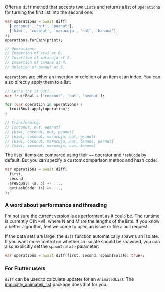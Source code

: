 Offers a `diff` method that accepts two `List`s and returns a list of
`Operation`s for turning the first list into the second one:

```dart
var operations = await diff(
  ['coconut', 'nut', 'peanut'],
  ['kiwi', 'coconut', 'maracuja', 'nut', 'banana'],
);
operations.forEach(print);

// Operations:
// Insertion of kiwi at 0.
// Insertion of maracuja at 2.
// Insertion of banana at 4.
// Deletion of peanut at 5.
```

`Operation`s are either an insertion or deletion of an item at an index. You
can also directly apply them to a list:

```dart
// Let's try it out!
var fruitBowl = ['coconut', 'nut', 'peanut'];

for (var operation in operations) {
  fruitBowl.apply(operation);
}

// Transforming:
// [coconut, nut, peanut]
// [kiwi, coconut, nut, peanut]
// [kiwi, coconut, maracuja, nut, peanut]
// [kiwi, coconut, maracuja, nut, banana, peanut]
// [kiwi, coconut, maracuja, nut, banana]
```

The lists' items are compared using their `==` operator and `hashCode` by default.
But you can specify a custom comparison method and hash code:

```dart
var operations = await diff(
  first,
  second,
  areEqual: (a, b) => ...,
  getHashCode: (a) => ...,
);
```

### A word about performance and threading

I'm not sure the current version is as performant as it could be.
The runtime is currently O(N*M), where N and M are the lengths of the lists.
If you know a better algorithm, feel welcome to open an issue or file a pull request.

If the data sets are large, the `diff` function automatically spawns an
isolate. If you want more control on whether an isolate should be
spawned, you can also explicitly set the `spawnIsolate` parameter:

```dart
var operations = await diff(first, second, spawnIsolate: true);
```

### For Flutter users

`diff` can be used to calculate updates for an `AnimatedList`.
The [implicitly_animated_list](https://pub.dev/packages/implicitly_animated_list) package does that for you.
